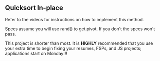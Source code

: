## Quicksort In-place

Refer to the videos for instructions on how to implement this method.

Specs assume you will use rand() to get pivot.  If you don't the specs won't pass.

This project is shorter than most. It is **HIGHLY** recommended that you use your extra time to begin fixing your resumes, FSPs, and JS projects; applications start on Monday!!!
